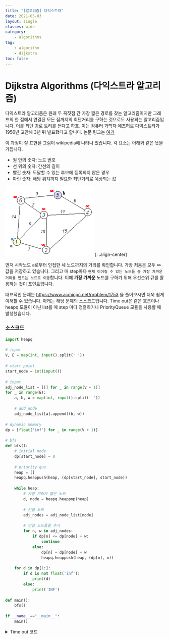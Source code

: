 ```yaml
---
title: "[알고리즘] 다익스트라"
date: 2021-05-03
layout: single
classes: wide
category:
    - algorithms
tag:
    - algorithm
    - dijkstra
toc: false
---
```


# Dijkstra Algorithms (다익스트라 알고리즘)

다익스트라 알고리즘은 원래 두 꼭짓점 간 가장 짧은 경로를 찾는 알고리즘이지만 그래프의 한 점에서 연결된 모든 점까지의 최단거리를 구하는 것으로도 사용되는 알고리즘입니다. 이를 최단 경로 트리를 든다고 하죠. 이는 컴퓨터 과학자 에츠허르 다익스트라가 1956년 고안해 3년 뒤 발표했다고 합니다. 논문 링크는 [여기](http://www-m3.ma.tum.de/foswiki/pub/MN0506/WebHome/dijkstra.pdf)  
  
이 과정이 잘 표현된 그림이 wikipedia에 나타나 있습니다. 각 요소는 아래와 같은 뜻을 가집니다.  
- 원 안의 숫자: 노드 번호 
- 선 위의 숫자: 간선의 길이 
- 빨간 숫자: 도달할 수 있는 후보에 등록되지 않은 경우 
- 파란 숫자: 해당 위치까지 필요한 최단거리로 예상되는 값
  
![image](../_img/2021-05-03/Dijkstra_Animation.gif){: .align-center}

먼저 시작노드 a로부터 인접한 세 노드까지의 거리를 확인합니다. 가장 처음은 모두 $\infty$ 값을 저장하고 있습니다. 그리고 매 step마다 `현재 이어질 수 있는 노드들 중 가장 가까운 거리를 만드는 노드로 이동`합니다. 이때 **가장 가까운** 노드를 구하기 위해 우선순위 큐를 활용하는 것이 포인트입니다.

대표적인 문제는 https://www.acmicpc.net/problem/1753 을 풀어보시면 더욱 쉽게 이해할 수 있습니다. 아래는 해당 문제의 소스코드입니다. Time out은 같은 흐름이나 heapq 모듈이 아닌 list를 매 step 마다 정렬하거나 PriorityQueue 모듈을 사용할 때 발생했습니다.  
  
### 소스코드
```Python
import heapq

# input
V, E = map(int, input().split(' '))

# start point
start_node = int(input())

# input
adj_node_list = [[] for _ in range(V + 1)]
for _ in range(E):
    a, b, w = map(int, input().split(' '))

    # add node
    adj_node_list[a].append((b, w))

# dynamic memory
dp = [float('inf') for _ in range(V + 1)]

# bfs
def bfs():
    # initial node
    dp[start_node] = 0

    # priority que
    heap = []
    heapq.heappush(heap, (dp[start_node], start_node))

    while heap:
        # 가장 거리가 짧은 노드
        d, node = heapq.heappop(heap)

        # 인접 노드
        adj_nodes = adj_node_list[node]

        # 인접 노드들을 추가
        for n, w in adj_nodes:
            if dp[n] <= dp[node] + w:
                continue
            else:
                dp[n] = dp[node] + w
                heapq.heappush(heap, (dp[n], n))

    for d in dp[1:]:
        if d is not float('inf'):
            print(d)
        else:
            print('INF')

def main():
    bfs()

if __name__=="__main__":
    main()
```

<details>
<summary>Time out 코드</summary>
<div markdown="1"> 
```Python
from queue import PriorityQueue

# input
V, E = map(int, input().split(' '))

# start point
start_node = int(input())

# input
adj_node_list = [[] for _ in range(V + 1)]
for _ in range(E):
    a, b, w = map(int, input().split(' '))

    # add node
    adj_node_list[a].append((b, w))

# dynamic memory
dp = [float('inf') for _ in range(V + 1)]

# bfs
def bfs():
    # initial node
    dp[start_node] = 0

    # priority que
    que = PriorityQueue()
    que.put((dp[start_node], start_node))

    while que.qsize() != 0:
        # 가장 거리가 짧은 노드
        d, node = que.get()

        # 인접 노드
        adj_nodes = adj_node_list[node]

        # 인접 노드들을 추가
        for n, w in adj_nodes:
            if dp[n] <= dp[node] + w:
                continue
            else:
                dp[n] = dp[node] + w
                que.put((dp[n], n))

    for d in dp[1:]:
        print(d)

def main():
    bfs()

if __name__=="__main__":
    main()
```
</div>
</details>
